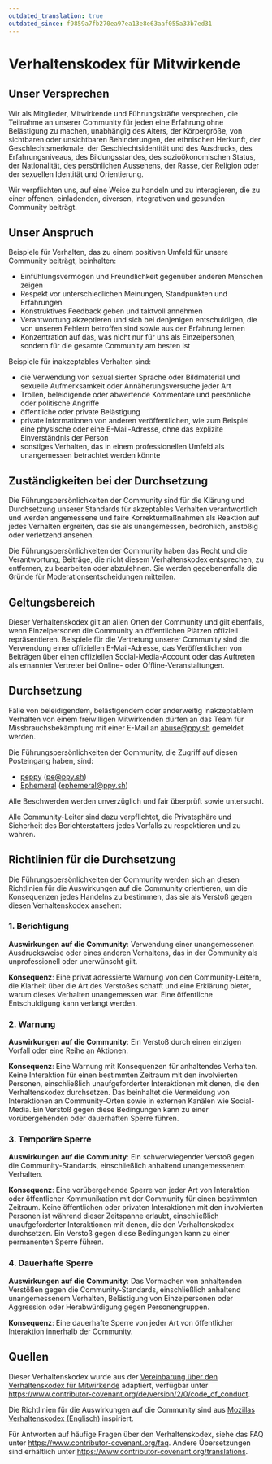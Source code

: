 ```yaml
---
outdated_translation: true
outdated_since: f9859a7fb270ea97ea13e8e63aaf055a33b7ed31
---
```


# Verhaltenskodex für Mitwirkende

## Unser Versprechen

Wir als Mitglieder, Mitwirkende und Führungskräfte versprechen, die Teilnahme an unserer Community für jeden eine Erfahrung ohne Belästigung zu machen, unabhängig des Alters, der Körpergröße, von sichtbaren oder unsichtbaren Behinderungen, der ethnischen Herkunft, der Geschlechtsmerkmale, der Geschlechtsidentität und des Ausdrucks, des Erfahrungsniveaus, des Bildungsstandes, des sozioökonomischen Status, der Nationalität, des persönlichen Aussehens, der Rasse, der Religion oder der sexuellen Identität und Orientierung.

Wir verpflichten uns, auf eine Weise zu handeln und zu interagieren, die zu einer offenen, einladenden, diversen, integrativen und gesunden Community beiträgt.

## Unser Anspruch

Beispiele für Verhalten, das zu einem positiven Umfeld für unsere Community beiträgt, beinhalten:

- Einfühlungsvermögen und Freundlichkeit gegenüber anderen Menschen zeigen
- Respekt vor unterschiedlichen Meinungen, Standpunkten und Erfahrungen
- Konstruktives Feedback geben und taktvoll annehmen
- Verantwortung akzeptieren und sich bei denjenigen entschuldigen, die von unseren Fehlern betroffen sind sowie aus der Erfahrung lernen
- Konzentration auf das, was nicht nur für uns als Einzelpersonen, sondern für die gesamte Community am besten ist

Beispiele für inakzeptables Verhalten sind:

- die Verwendung von sexualisierter Sprache oder Bildmaterial und sexuelle Aufmerksamkeit oder Annäherungsversuche jeder Art
- Trollen, beleidigende oder abwertende Kommentare und persönliche oder politische Angriffe
- öffentliche oder private Belästigung
- private Informationen von anderen veröffentlichen, wie zum Beispiel eine physische oder eine E-Mail-Adresse, ohne das explizite Einverständnis der Person
- sonstiges Verhalten, das in einem professionellen Umfeld als unangemessen betrachtet werden könnte

## Zuständigkeiten bei der Durchsetzung

Die Führungspersönlichkeiten der Community sind für die Klärung und Durchsetzung unserer Standards für akzeptables Verhalten verantwortlich und werden angemessene und faire Korrekturmaßnahmen als Reaktion auf jedes Verhalten ergreifen, das sie als unangemessen, bedrohlich, anstößig oder verletzend ansehen.

Die Führungspersönlichkeiten der Community haben das Recht und die Verantwortung, Beiträge, die nicht diesem Verhaltenskodex entsprechen, zu entfernen, zu bearbeiten oder abzulehnen. Sie werden gegebenenfalls die Gründe für Moderationsentscheidungen mitteilen.

## Geltungsbereich

Dieser Verhaltenskodex gilt an allen Orten der Community und gilt ebenfalls, wenn Einzelpersonen die Community an öffentlichen Plätzen offiziell repräsentieren. Beispiele für die Vertretung unserer Community sind die Verwendung einer offiziellen E-Mail-Adresse, das Veröffentlichen von Beiträgen über einen offiziellen Social-Media-Account oder das Auftreten als ernannter Vertreter bei Online- oder Offline-Veranstaltungen.

## Durchsetzung

Fälle von beleidigendem, belästigendem oder anderweitig inakzeptablem Verhalten von einem freiwilligen Mitwirkenden dürfen an das Team für Missbrauchsbekämpfung mit einer E-Mail an [abuse@ppy.sh](mailto:abuse@ppy.sh) gemeldet werden.

Die Führungspersönlichkeiten der Community, die Zugriff auf diesen Posteingang haben, sind:

- [peppy](https://osu.ppy.sh/users/2) ([pe@ppy.sh](mailto:pe@ppy.sh))
- [Ephemeral](https://osu.ppy.sh/users/102335) ([ephemeral@ppy.sh](mailto:ephemeral@ppy.sh))

Alle Beschwerden werden unverzüglich und fair überprüft sowie untersucht.

Alle Community-Leiter sind dazu verpflichtet, die Privatsphäre und Sicherheit des Berichterstatters jedes Vorfalls zu respektieren und zu wahren.

## Richtlinien für die Durchsetzung

Die Führungspersönlichkeiten der Community werden sich an diesen Richtlinien für die Auswirkungen auf die Community orientieren, um die Konsequenzen jedes Handelns zu bestimmen, das sie als Verstoß gegen diesen Verhaltenskodex ansehen:

### 1. Berichtigung

**Auswirkungen auf die Community**: Verwendung einer unangemessenen Ausdrucksweise oder eines anderen Verhaltens, das in der Community als unprofessionell oder unerwünscht gilt.

**Konsequenz**: Eine privat adressierte Warnung von den Community-Leitern, die Klarheit über die Art des Verstoßes schafft und eine Erklärung bietet, warum dieses Verhalten unangemessen war. Eine öffentliche Entschuldigung kann verlangt werden.

### 2. Warnung

**Auswirkungen auf die Community**: Ein Verstoß durch einen einzigen Vorfall oder eine Reihe an Aktionen.

**Konsequenz**: Eine Warnung mit Konsequenzen für anhaltendes Verhalten. Keine Interaktion für einen bestimmten Zeitraum mit den involvierten Personen, einschließlich unaufgeforderter Interaktionen mit denen, die den Verhaltenskodex durchsetzen. Das beinhaltet die Vermeidung von Interaktionen an Community-Orten sowie in externen Kanälen wie Social-Media. Ein Verstoß gegen diese Bedingungen kann zu einer vorübergehenden oder dauerhaften Sperre führen.

### 3. Temporäre Sperre

**Auswirkungen auf die Community**: Ein schwerwiegender Verstoß gegen die Community-Standards, einschließlich anhaltend unangemessenem Verhalten.

**Konsequenz**: Eine vorübergehende Sperre von jeder Art von Interaktion oder öffentlicher Kommunikation mit der Community für einen bestimmten Zeitraum. Keine öffentlichen oder privaten Interaktionen mit den involvierten Personen ist während dieser Zeitspanne erlaubt, einschließlich unaufgeforderter Interaktionen mit denen, die den Verhaltenskodex durchsetzen. Ein Verstoß gegen diese Bedingungen kann zu einer permanenten Sperre führen.

### 4. Dauerhafte Sperre

**Auswirkungen auf die Community**: Das Vormachen von anhaltenden Verstößen gegen die Community-Standards, einschließlich anhaltend unangemessenem Verhalten, Belästigung von Einzelpersonen oder Aggression oder Herabwürdigung gegen Personengruppen.

**Konsequenz**: Eine dauerhafte Sperre von jeder Art von öffentlicher Interaktion innerhalb der Community.

## Quellen

Dieser Verhaltenskodex wurde aus der [Vereinbarung über den Verhaltenskodex für Mitwirkende](https://www.contributor-covenant.org) adaptiert, verfügbar unter <https://www.contributor-covenant.org/de/version/2/0/code_of_conduct>.

Die Richtlinien für die Auswirkungen auf die Community sind aus [Mozillas Verhaltenskodex (Englisch)](https://github.com/mozilla/diversity) inspiriert.

Für Antworten auf häufige Fragen über den Verhaltenskodex, siehe das FAQ unter <https://www.contributor-covenant.org/faq>. Andere Übersetzungen sind erhältlich unter <https://www.contributor-covenant.org/translations>.
